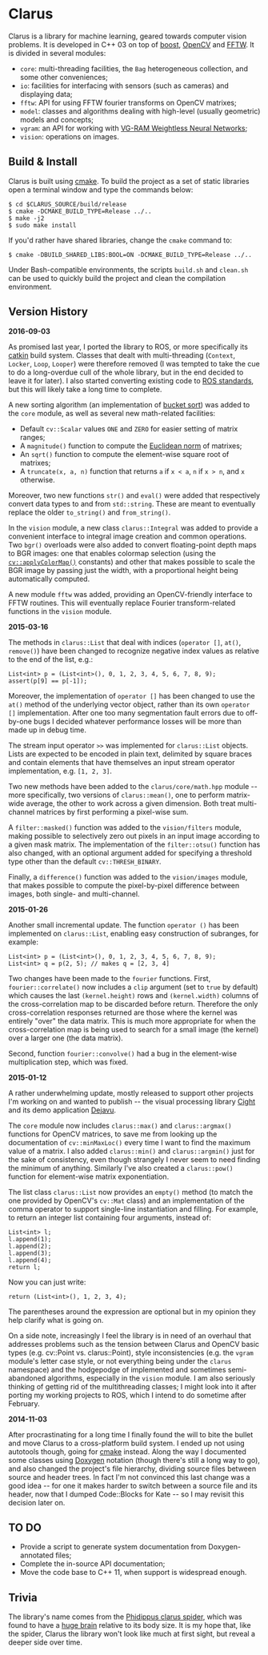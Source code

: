 Clarus
======

Clarus is a library for machine learning, geared towards computer vision problems. It is developed in C++ 03 on top of [boost](http://www.boost.org/), [OpenCV](http://opencv.org/) and [FFTW](http://fftw.org/). It is divided in several modules:

* `core`: multi-threading facilities, the `Bag` heterogeneous collection, and some other conveniences;
* `io`: facilities for interfacing with sensors (such as cameras) and displaying data;
* `fftw`: API for using FFTW fourier transforms on OpenCV matrixes;
* `model`: classes and algorithms dealing with high-level (usually geometric) models and concepts;
* `vgram`: an API for working with [VG-RAM Weightless Neural Networks](https://github.com/xperroni/Yamabiko/tree/master/2013-2);
* `vision`: operations on images.

Build & Install
---------------

Clarus is built using [cmake](http://www.cmake.org/). To build the project as a set of static libraries open a terminal window and type the commands below:

    $ cd $CLARUS_SOURCE/build/release
    $ cmake -DCMAKE_BUILD_TYPE=Release ../..
    $ make -j2
    $ sudo make install

If you'd rather have shared libraries, change the `cmake` command to:

    $ cmake -DBUILD_SHARED_LIBS:BOOL=ON -DCMAKE_BUILD_TYPE=Release ../..

Under Bash-compatible environments, the scripts `build.sh` and `clean.sh` can be used to quickly build the project and clean the compilation environment.

Version History
---------------

**2016-09-03**

As promised last year, I ported the library to ROS, or more specifically its [catkin](http://wiki.ros.org/catkin) build system. Classes that dealt with multi-threading (`Context`, `Locker`, `Loop`, `Looper`) were therefore removed (I was tempted to take the cue to do a long-overdue cull of the whole library, but in the end decided to leave it for later). I also started converting existing code to [ROS standards](http://wiki.ros.org/CppStyleGuide), but this will likely take a long time to complete.

A new sorting algorithm (an implementation of [bucket sort](https://en.wikipedia.org/wiki/Bucket_sort)) was added to the `core` module, as well as several new math-related facilities:

* Default `cv::Scalar` values `ONE` and `ZERO` for easier setting of matrix ranges;
* A `magnitude()` function to compute the [Euclidean norm](https://en.wikipedia.org/wiki/Norm_%28mathematics%29#Euclidean_norm) of matrixes;
* An `sqrt()` function to compute the element-wise square root of matrixes;
* A `truncate(x, a, n)` function that returns `a` if `x < a`, `n` if `x > n`, and `x` otherwise.

Moreover, two new functions `str()` and `eval()` were added that respectively convert data types to and from `std::string`. These are meant to eventually replace the older `to_string()` and `from_string()`.

In the `vision` module, a new class `clarus::Integral` was added to provide a convenient interface to integral image creation and common operations. Two `bgr()` overloads were also added to convert floating-point depth maps to BGR images: one that enables colormap selection (using the [`cv::applyColorMap()`](http://docs.opencv.org/2.4/modules/contrib/doc/facerec/colormaps.html#applycolormap) constants) and other that makes possible to scale the BGR image by passing just the width, with a proportional height being automatically computed.

A new module `fftw` was added, providing an OpenCV-friendly interface to FFTW routines. This will eventually replace Fourier transform-related functions in the `vision` module.

**2015-03-16**

The methods in `clarus::List` that deal with indices (`operator []`, `at()`, `remove()`) have been changed to recognize negative index values as relative to the end of the list, e.g.:

    List<int> p = (List<int>(), 0, 1, 2, 3, 4, 5, 6, 7, 8, 9);
    assert(p[9] == p[-1]);

Moreover, the implementation of `operator []` has been changed to use the `at()` method of the underlying vector object, rather than its own `operator []` implementation. After one too many segmentation fault errors due to off-by-one bugs I decided whatever performance losses will be more than made up in debug time.

The stream input operator `>>` was implemented for `clarus::List` objects. Lists are expected to be encoded in plain text, delimited by square braces and contain elements that have themselves an input stream operator implementation, e.g. `[1, 2, 3]`.

Two new methods have been added to the `clarus/core/math.hpp` module -- more specifically, two versions of `clarus::mean()`, one to perform matrix-wide average, the other to work across a given dimension. Both treat multi-channel matrices by first performing a pixel-wise sum.

A `filter::masked()` function was added to the `vision/filters` module, making possible to selectively zero out pixels in an input image according to a given mask matrix. The implementation of the `filter::otsu()` function has also changed, with an optional argument added for specifying a threshold type other than the default `cv::THRESH_BINARY`.

Finally, a `difference()` function was added to the `vision/images` module, that makes possible to compute the pixel-by-pixel difference between images, both single- and multi-channel.

**2015-01-26**

Another small incremental update. The function `operator ()` has been implemented on `clarus::List`, enabling easy construction of subranges, for example:

    List<int> p = (List<int>(), 0, 1, 2, 3, 4, 5, 6, 7, 8, 9);
    List<int> q = p(2, 5); // makes q = [2, 3, 4]

Two changes have been made to the `fourier` functions. First, `fourier::correlate()` now includes a `clip` argument (set to `true` by default) which causes the last `(kernel.height)` rows and `(kernel.width)` columns of the cross-correlation map to be discarded before return. Therefore the only cross-correlation responses returned are those where the kernel was entirely "over" the data matrix. This is much more appropriate for when the cross-correlation map is being used to search for a small image (the kernel) over a larger one (the data matrix).

Second, function `fourier::convolve()` had a bug in the element-wise multiplication step, which was fixed.

**2015-01-12**

A rather underwhelming update, mostly released to support other projects I'm working on and wanted to publish -- the visual processing library [Cight](https://github.com/xperroni/Cight) and its demo application [Dejavu](https://github.com/xperroni/Dejavu).

The `core` module now includes `clarus::max()` and `clarus::argmax()` functions for OpenCV matrices, to save me from looking up the documentation of `cv::minMaxLoc()` every time I want to find the maximum value of a matrix. I also added `clarus::min()` and `clarus::argmin()` just for the sake of consistency, even though strangely I never seem to need finding the minimum of anything. Similarly I've also created a `clarus::pow()` function for element-wise matrix exponentiation.

The list class `clarus::List` now provides an `empty()` method (to match the one provided by OpenCV's `cv::Mat` class) and an implementation of the comma operator to support single-line instantiation and filling. For example, to return an integer list containing four arguments, instead of:

    List<int> l;
    l.append(1);
    l.append(2);
    l.append(3);
    l.append(4);
    return l;

Now you can just write:

    return (List<int>(), 1, 2, 3, 4);

The parentheses around the expression are optional but in my opinion they help clarify what is going on.

On a side note, increasingly I feel the library is in need of an overhaul that addresses problems such as the tension between Clarus and OpenCV basic types (e.g. cv::Point vs. clarus::Point), style inconsistencies (e.g. the `vgram` module's letter case style, or not everything being under the `clarus` namespace) and the hodgepodge of implemented and sometimes semi-abandoned algorithms, especially in the `vision` module. I am also seriously thinking of getting rid of the multithreading classes; I might look into it after porting my working projects to ROS, which I intend to do sometime after February.

**2014-11-03**

After procrastinating for a long time I finally found the will to bite the bullet and move Clarus to a cross-platform build system. I ended up not using autotools though, going for [cmake](http://www.cmake.org/) instead. Along the way I documented some classes using [Doxygen](http://www.doxygen.org) notation (though there's still a long way to go), and also changed the project's file hierarchy, dividing source files between source and header trees. In fact I'm not convinced this last change was a good idea -- for one it makes harder to switch between a source file and its header, now that I dumped Code::Blocks for Kate -- so I may revisit this decision later on.

TO DO
-----

* Provide a script to generate system documentation from Doxygen-annotated files;
* Complete the in-source API documentation;
* Move the code base to C++ 11, when support is widespread enough.

Trivia
------

The library's name comes from the [Phidippus clarus spider](http://en.wikipedia.org/wiki/Phidippus_clarus), which was found to have a [huge brain](http://news.nationalgeographic.com/news/2011/12/111219-spiders-big-brains-bodies-legs-webs-animals-science/) relative to its body size. It is my hope that, like the spider, Clarus the library won't look like much at first sight, but reveal a deeper side over time.
